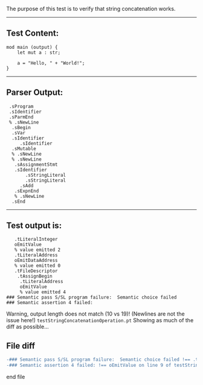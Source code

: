 The purpose of this test is to verify that string concatenation works.

-------------------------


Test Content: 
-------------------------
```
mod main (output) {
    let mut a : str;

    a = "Hello, " + "World!";
}
```
------------------------


Parser Output: 
-------------------------
```
 .sProgram
 .sIdentifier
 .sParmEnd
 % .sNewLine
  .sBegin
  .sVar
  .sIdentifier
     .sIdentifier
  .sMutable
  % .sNewLine
  % .sNewLine
   .sAssignmentStmt
   .sIdentifier
       .sStringLiteral
       .sStringLiteral
     .sAdd
   .sExpnEnd
   % .sNewLine
  .sEnd

```
------------------------

Test output is: 
-------------------------
```
   .tLiteralInteger
   oEmitValue
   % value emitted 2
   .tLiteralAddress
   oEmitDataAddress
   % value emitted 0
   .tFileDescriptor
    .tAssignBegin
     .tLiteralAddress
     oEmitValue
     % value emitted 4
### Semantic pass S/SL program failure:  Semantic choice failed
### Semantic assertion 4 failed: 

```


Warning, output length does not match (10 vs 19)!  (Newlines are not the issue here!) `testStringConcatenationOperation.pt`
Showing as much of the diff as possible...

File diff
-------------------------
```diff
-### Semantic pass S/SL program failure:  Semantic choice failed !== .tLiteralString on line 8 of testStringConcatenationOperation.pt
-### Semantic assertion 4 failed: !== oEmitValue on line 9 of testStringConcatenationOperation.pt

```
end file
